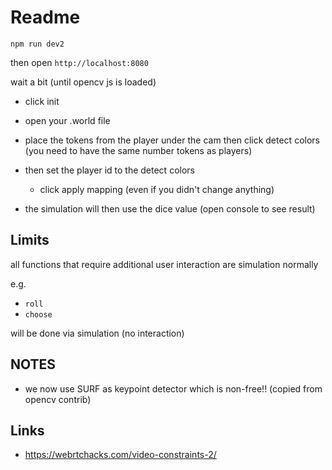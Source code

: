 # Readme

```
npm run dev2
```

then open `http://localhost:8080`

wait a bit (until opencv js is loaded) 

- click init
- open your .world file
- place the tokens from the player under the cam then click detect colors (you need to have the same number tokens as players) 
- then set the player id to the detect colors
  - click apply mapping (even if you didn't change anything)

- the simulation will then use the dice value (open console to see result)



## Limits

all functions that require additional user interaction are simulation normally

e.g. 

- `roll`
- `choose`

will be done via simulation (no interaction)




## NOTES

- we now use SURF as keypoint detector which is non-free!! (copied from opencv contrib) 

## Links

- https://webrtchacks.com/video-constraints-2/
